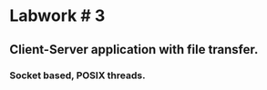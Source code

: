 Labwork # 3
===========

<h2>Client-Server application with file transfer.</h2>
<h3>Socket based, POSIX threads.</h3>

